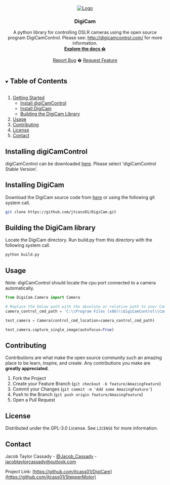 <!-- PROJECT LOGO -->
<br />
<p align="center">
  <a href="https://github.com/jtcass01/DigiCam">
    <img src="https://github.com/jtcass01/StatusLogger/blob/master/images/StatueOfLiberty_StarryNightVanGogh_ImageTransfer.png" alt="Logo">
  </a>

  <h3 align="center">DigiCam</h3>

  <p align="center">
    A python library for controlling DSLR cameras using the open source program DigiCamControl. Please see: <a href="http://digicamcontrol.com/">http://digicamcontrol.com/</a> for more information.
    <br />
    <a href="https://github.com/jtcass01/DigiCam"><strong>Explore the docs �</strong></a>
    <br />
    <br />
    <a href="https://github.com/jtcass01/DigiCam/issues">Report Bug</a>
    �
    <a href="https://github.com/jtcass01/DigiCam/issues">Request Feature</a>
  </p>
</p>

<!-- TABLE OF CONTENTS -->
<details open="open">
  <summary><h2 style="display: inline-block">Table of Contents</h2></summary>
  <ol>
    <li>
      <a href="#getting-started">Getting Started</a>
      <ul>
        <li><a href="#install-digicamcontrol">Install digiCamControl</a></li>
        <li><a href="#install-digicam">Install DigiCam</a></li>
        <li><a href="#building-the-digicam-library">Building the DigiCam Library</a></li>
      </ul>
    </li>
    <li><a href="#usage">Usage</a></li>
    <li><a href="#contributing">Contributing</a></li>
    <li><a href="#license">License</a></li>
    <li><a href="#contact">Contact</a></li>
  </ol>
</details>

## Installing digiCamControl
digiCamControl can be downloaded [here](http://digicamcontrol.com/download).  Please select 'digiCamControl Stable Version'.

## Installing DigiCam
Download the DigiCam source code from [here](https://github.com/jtcass01/DigiCam) or using the following git system call.
```bash
git clone https://github.com/jtcass01/DigiCam.git
```

## Building the DigiCam library
Locate the DigiCam directory.  Run build.py from this directory with the following system call.
```bash
python build.py
```

## Usage
Note: digiCamControl should locate the cpu port connected to a camera automatically.
```python
from DigiCam.Camera import Camera

# Replace the below path with the absolute or relative path to your CameraControlCmd executable.
camera_control_cmd_path = 'C:\\Program Files (x86)\\digiCamControl\\CameraControlCmd.exe'

test_camera = Camera(control_cmd_location=camera_control_cmd_path)

test_camera.capture_single_image(autofocus=True)
```

<!-- CONTRIBUTING -->
## Contributing

Contributions are what make the open source community such an amazing place to be learn, inspire, and create. Any contributions you make are **greatly appreciated**.

1. Fork the Project
2. Create your Feature Branch (`git checkout -b feature/AmazingFeature`)
3. Commit your Changes (`git commit -m 'Add some AmazingFeature'`)
4. Push to the Branch (`git push origin feature/AmazingFeature`)
5. Open a Pull Request

<!-- LICENSE -->
## License

Distributed under the GPL-3.0 License. See `LICENSE` for more information.


<!-- CONTACT -->
## Contact

Jacob Taylor Cassady - [@Jacob_Cassady](https://twitter.com/Jacob_Cassady) - jacobtaylorcassady@outlook.com

Project Link: [https://github.com/jtcass01/DigiCam](https://github.com/jtcass01/StepperMotor)
